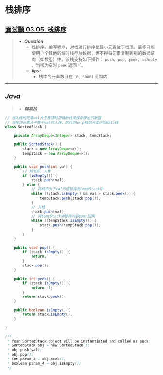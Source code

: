 # 栈排序

## [面试题 03.05. 栈排序](https://leetcode.cn/problems/sort-of-stacks-lcci/)

> - ***Question***
>   - 栈排序。编写程序，对栈进行排序使最小元素位于栈顶。最多只能使用一个其他的临时栈存放数据，但不得将元素复制到别的数据结构（如数组）中。该栈支持如下操作： `push, pop, peek, isEmpty` 。当栈为空时 `peek` 返回 -1。
>   - ***tips:***
>     - 栈中的元素数目在 `[0, 5000]` 范围内

---

## *Java*

> - ***辅助栈***

```java
// 当入栈的元素val大于栈顶时用辅助栈来保存弹出的数据
// 当栈顶元素大于等于val时入栈，然后将help栈的元素圧回data栈
class SortedStack {

    private ArrayDeque<Integer> stack, tempStack;

    public SortedStack() {
        stack = new ArrayDeque<>();
        tempStack = new ArrayDeque<>();
    }

    public void push(int val) {
        // 栈为空，入栈
        if (isEmpty()) {
            stack.push(val);
        } else {
            // 将栈中小于val的值暂存到tempStack中
            while (!stack.isEmpty() && val > stack.peek()) {
                tempStack.push(stack.pop());
            }
            // 入栈
            stack.push(val);
            // 将tempStack中暂存内容push回来
            while (!tempStack.isEmpty()) {
                stack.push(tempStack.pop());
            }
        }
    }

    public void pop() {
        if (stack.isEmpty()) {
            return;
        }
        stack.pop();
    }

    public int peek() {
        if (stack.isEmpty()) {
            return -1;
        }
        return stack.peek();
    }

    public boolean isEmpty() {
        return stack.isEmpty();
    }

}

/**
 * Your SortedStack object will be instantiated and called as such:
 * SortedStack obj = new SortedStack();
 * obj.push(val);
 * obj.pop();
 * int param_3 = obj.peek();
 * boolean param_4 = obj.isEmpty();
 */
```

